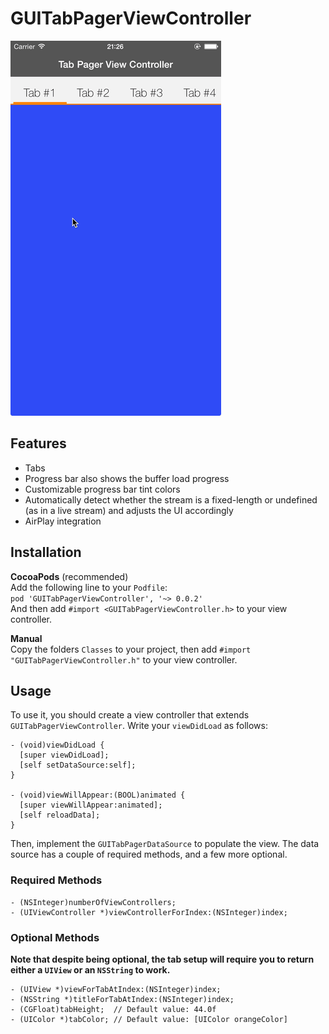 # GUITabPagerViewController

<img src="preview.gif" alt="Animated gif">

## Features
* Tabs
* Progress bar also shows the buffer load progress
* Customizable progress bar tint colors
* Automatically detect whether the stream is a fixed-length or undefined (as in a live stream) and adjusts the UI accordingly
* AirPlay integration

## Installation
**CocoaPods** (recommended)  
Add the following line to your `Podfile`:  
`pod 'GUITabPagerViewController', '~> 0.0.2'`  
And then add `#import <GUITabPagerViewController.h>` to your view controller.

**Manual**  
Copy the folders `Classes` to your project, then add `#import "GUITabPagerViewController.h"` to your view controller.

## Usage
To use it, you should create a view controller that extends `GUITabPagerViewController`. Write your `viewDidLoad` as follows:

```obj-c
- (void)viewDidLoad {
  [super viewDidLoad];
  [self setDataSource:self];
}

- (void)viewWillAppear:(BOOL)animated {
  [super viewWillAppear:animated];
  [self reloadData];
}
```

Then, implement the `GUITabPagerDataSource` to populate the view.
The data source has a couple of required methods, and a few more optional.

### Required Methods
```obj-c
- (NSInteger)numberOfViewControllers;
- (UIViewController *)viewControllerForIndex:(NSInteger)index;
```

### Optional Methods
**Note that despite being optional, the tab setup will require you to return either a `UIView` or an `NSString` to work.**

```obj-c
- (UIView *)viewForTabAtIndex:(NSInteger)index;
- (NSString *)titleForTabAtIndex:(NSInteger)index;
- (CGFloat)tabHeight;  // Default value: 44.0f
- (UIColor *)tabColor; // Default value: [UIColor orangeColor]
```
